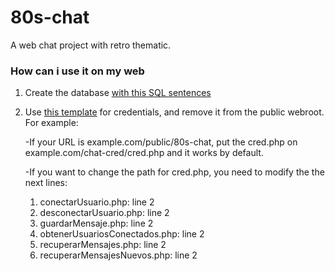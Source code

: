 # 80s-chat
A web chat project with retro thematic.

### How can i use it on my web
1. Create the database <a href="https://github.com/campopenedo/80s-chat/instalation/database.sql">with this SQL sentences</a>
2. Use <a href="https://github.com/campopenedo/80s-chat/instalation/cred.php">this template</a> for credentials, and remove it from the public webroot. For example:

    -If your URL is example.com/public/80s-chat, put the cred.php on example.com/chat-cred/cred.php and it works by default.
  
    -If you want to change the path for cred.php, you need to modify the the next lines:
    
    1.  conectarUsuario.php: line 2
    2.  desconectarUsuario.php: line 2
    3.  guardarMensaje.php: line 2
    4.  obtenerUsuariosConectados.php: line 2
    5.  recuperarMensajes.php: line 2
    6.  recuperarMensajesNuevos.php: line 2
